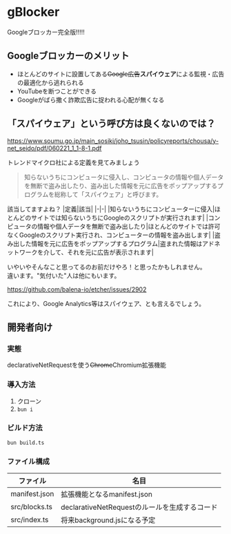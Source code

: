 # gBlocker
Googleブロッカー完全版!!!!!

## Googleブロッカーのメリット
- ほとんどのサイトに設置してある~~Google広告~~**スパイウェア**による監視・広告の最適化から逃れられる
- YouTubeを断つことができる
- Googleがばら撒く詐欺広告に捉われる心配が無くなる

## 「スパイウェア」という呼び方は良くないのでは？

https://www.soumu.go.jp/main_sosiki/joho_tsusin/policyreports/chousa/y-net_seido/pdf/060221_1_1-8-1.pdf

トレンドマイクロ社による定義を見てみましょう
> 知らないうちにコンピュータに侵入し、コンピュータの情報や個人データを無断で盗み出したり、盗み出した情報を元に広告をポップアップするプログラムを総称して「スパイウェア」と呼びます。

該当してますよね？
|定義|該当|
|-|-|
|知らないうちにコンピューターに侵入|ほとんどのサイトでは知らないうちにGoogleのスクリプトが実行されます|
|コンピュータの情報や個人データを無断で盗み出したり|ほとんどのサイトでは許可なくGoogleのスクリプト実行され、コンピューターの情報を盗み出します|
|盗み出した情報を元に広告をポップアップするプログラム|盗まれた情報はアドネットワークを介して、それを元に広告が表示されます|

いやいやそんなこと思ってるのお前だけやろ！と思ったかもしれません。  
違います。"気付いた"人は他にもいます。

https://github.com/balena-io/etcher/issues/2902

これにより、Google Analytics等はスパイウェア、とも言えるでしょう。

## 開発者向け
### 実態
declarativeNetRequestを使う~~Chrome~~Chromium拡張機能

### 導入方法
1. クローン
1. `bun i`

### ビルド方法
`bun build.ts`

### ファイル構成
|ファイル|名目|
|-|-|
|manifest.json|拡張機能となるmanifest.json|
|src/blocks.ts|declarativeNetRequestのルールを生成するコード|
|src/index.ts|将来background.jsになる予定|
